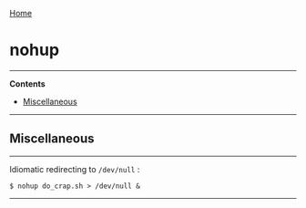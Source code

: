 [Home](Readme.md)
# nohup

---

**Contents**

- [Miscellaneous](Nohup.md#miscellaneous)

---

## Miscellaneous

---

Idiomatic redirecting to `/dev/null` :

    $ nohup do_crap.sh > /dev/null &

---
